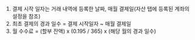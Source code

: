 1. 결제 시작 일자는 거래 내역에 등록한 날짜, 매월 결제일(자산 탭에 등록된 계좌의 설정을 참조)
2. 최초 결제의 경과 일수 = 결제 시작일자 ~ 매월 결제일
3. 월 수수료 = (할부 잔액) x (0.195 / 365) x (해당 월의 경과 일수)